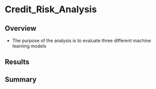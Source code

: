# Credit_Risk_Analysis

## Overview
- The purpose of the analysis is to evaluate three different machine learning models

## Results

## Summary